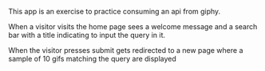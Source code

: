 This app is an exercise to practice consuming an api from giphy. 

When a visitor visits the home page sees a welcome message and a search bar with a title indicating to input the query in it.

When the visitor presses submit gets redirected to a new page where a sample of 10 gifs matching the query are displayed
